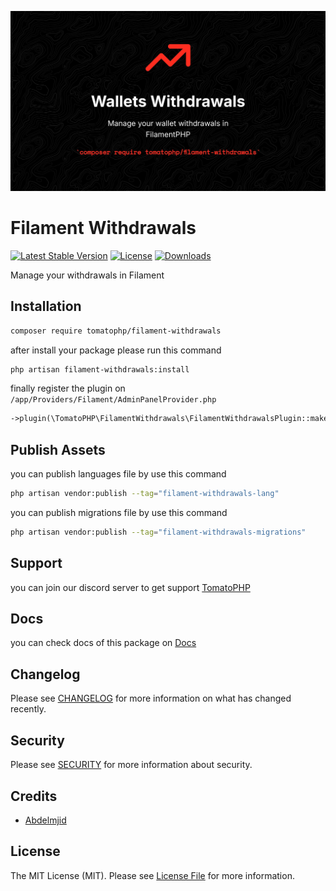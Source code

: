 ![Screenshot](https://raw.githubusercontent.com/tomatophp/filament-withdrawals/master/arts/megoxv-tomato-withdrawals.jpg)

# Filament Withdrawals

[![Latest Stable Version](https://poser.pugx.org/tomatophp/filament-withdrawals/version.svg)](https://packagist.org/packages/tomatophp/filament-withdrawals)
[![License](https://poser.pugx.org/tomatophp/filament-withdrawals/license.svg)](https://packagist.org/packages/tomatophp/filament-withdrawals)
[![Downloads](https://poser.pugx.org/tomatophp/filament-withdrawals/d/total.svg)](https://packagist.org/packages/tomatophp/filament-withdrawals)

Manage your withdrawals in Filament

## Installation

```bash
composer require tomatophp/filament-withdrawals
```

after install your package please run this command

```bash
php artisan filament-withdrawals:install
```

finally register the plugin on `/app/Providers/Filament/AdminPanelProvider.php`

```php
->plugin(\TomatoPHP\FilamentWithdrawals\FilamentWithdrawalsPlugin::make())
```

## Publish Assets

you can publish languages file by use this command

```bash
php artisan vendor:publish --tag="filament-withdrawals-lang"
```

you can publish migrations file by use this command

```bash
php artisan vendor:publish --tag="filament-withdrawals-migrations"
```


## Support

you can join our discord server to get support [TomatoPHP](https://discord.gg/vKV9U7gD3c)

## Docs

you can check docs of this package on [Docs](https://docs.tomatophp.com/filament/filament-withdrawals)

## Changelog

Please see [CHANGELOG](CHANGELOG.md) for more information on what has changed recently.

## Security

Please see [SECURITY](SECURITY.md) for more information about security.

## Credits

- [Abdelmjid](https://wa.me/201091523908)

## License

The MIT License (MIT). Please see [License File](LICENSE.md) for more information.
